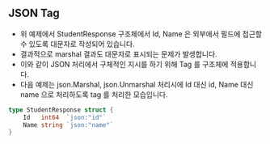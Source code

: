 ## JSON Tag
* 위 예제에서 StudentResponse 구조체에서 Id, Name 은 외부에서 필드에 접근할 수 있도록 대문자로 작성되어 있습니다.
* 결과적으로 marshal 결과도 대문자로 표시되는 문제가 발생합니다.
* 이와 같이 JSON 처리에서 구체적인 지시를 하기 위해 Tag 를 구조체에 적용합니다.
* 다음 예제는 json.Marshal, json.Unmarshal 처리시에 Id 대신 id, Name 대신 name 으로 처리하도록 tag 를 처리한 모습입니다.
```go
type StudentResponse struct {
    Id   int64  `json:"id"`
    Name string `json:"name"`
}
```